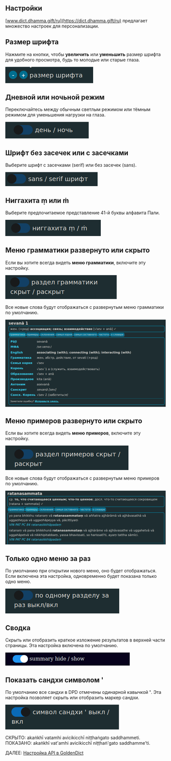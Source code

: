 ## Настройки

[www.dict.dhamma.gift/ru](https://dict.dhamma.gift/ru) предлагает множество настроек для персонализации.

## Размер шрифта

Нажмите на кнопки, чтобы **увеличить** или **уменьшить** размер шрифта для удобного просмотра, будь то молодые или старые глаза. 

![font size](../pics/dpdict.net/dpdict_settings_font_size.png)

## Дневной или ночьной режим

Переключайтесь между обычным светлым режимом или тёмным режимом для уменьшения нагрузки на глаза.

![light dark mode](../pics/dpdict.net/dpdict_settings_light_dark_mode.png)

## Шрифт без засечек или с засечками

Выберите шрифт с засечками (serif) или без засечек (sans).

![alt text](../pics/dpdict.net/dpdict_settings_sans_serif.png)

## Ниггахита ṃ или ṁ

Выберите предпочитаемое представление 41-й буквы алфавита Пали.

![niggahita](../pics/dpdict.net/dpdict_settings_niggahita.png)

## Меню грамматики развернуто или скрыто

Если вы хотите всегда видеть **меню грамматики**, включите эту настройку.

![grammar open closed](../pics/dpdict.net/dpdict_settings_grammar_open.png)

Все новые слова будут отображаться с развернутым меню грамматики по умолчанию.

![grammar button open](../pics/dpdict.net/dpdict_settings_grammar_button_open.png)

## Меню примеров развернуто или скрыто

Если вы хотите всегда видеть **меню примеров**, включите эту настройку.

![example button open closed](../pics/dpdict.net/dpdict_settings_example_closed_open.png)

Все новые слова будут отображаться с развернутым меню примеров по умолчанию.

![example button open](../pics/dpdict.net/dpdict_settings_examples_open.png)

## Только одно меню за раз

По умолчанию при открытии нового меню, оно будет отображаться. Если включена эта настройка, одновременно будет показана только одно меню.

![alt text](../pics/dpdict.net/dpdict_settings_one_button_at_a_time.png)

## Сводка

Скрыть или отобразить краткое изложение результатов в верхней части страницы. Эта настройка включена по умолчанию. 

![summary](../pics/dpdict.net/dpdict_settings_summary_show.png)

## Показать сандхи символом '

По умолчанию все сандхи в DPD отмечены одинарной кавычкой **'**. Эта настройка позволяет скрыть или отобразить маркер сандхи.

![sandhi hide show](../pics/dpdict.net/dpdict_settings_sandhi_hide_show.png)

СКРЫТО: akaṅkhī vatamhi avicikicchī niṭṭhaṅgato saddhammeti.\
ПОКАЗАНО: akaṅkhī vat'amhi avicikicchī niṭṭhaṅ'gato saddhamme'ti.

ДАЛЕЕ: [Настройка API в GoldenDict](dpdict_api_gd.md)

